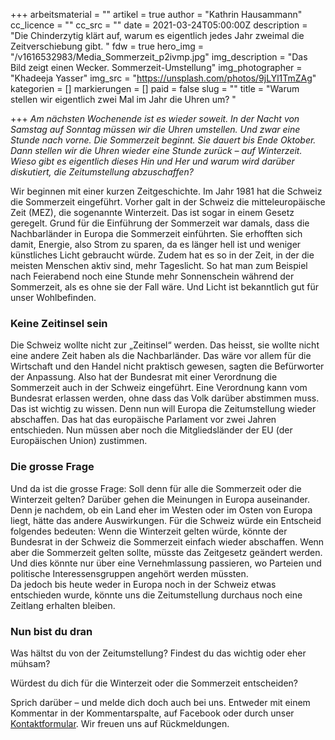 +++
arbeitsmaterial = ""
artikel = true
author = "Kathrin Hausammann"
cc_licence = ""
cc_src = ""
date = 2021-03-24T05:00:00Z
description = "Die Chinderzytig klärt auf, warum es eigentlich jedes Jahr zweimal die Zeitverschiebung gibt. "
fdw = true
hero_img = "/v1616532983/Media_Sommerzeit_p2ivmp.jpg"
img_description = "Das Bild zeigt einen Wecker. Sommerzeit-Umstellung"
img_photographer = "Khadeeja Yasser"
img_src = "https://unsplash.com/photos/9jLYl1TmZAg"
kategorien = []
markierungen = []
paid = false
slug = ""
title = "Warum stellen wir eigentlich zwei Mal im Jahr die Uhren um? "

+++
_Am nächsten Wochenende ist es wieder soweit. In der Nacht von Samstag auf Sonntag müssen wir die Uhren umstellen. Und zwar eine Stunde nach vorne. Die Sommerzeit beginnt. Sie dauert bis Ende Oktober. Dann stellen wir die Uhren wieder eine Stunde zurück – auf Winterzeit. Wieso gibt es eigentlich dieses Hin und Her und warum wird darüber diskutiert, die Zeitumstellung abzuschaffen?_

Wir beginnen mit einer kurzen Zeitgeschichte. Im Jahr 1981 hat die Schweiz die Sommerzeit eingeführt. Vorher galt in der Schweiz die mitteleuropäische Zeit (MEZ), die sogenannte Winterzeit. Das ist sogar in einem Gesetz geregelt. Grund für die Einführung der Sommerzeit war damals, dass die Nachbarländer in Europa die Sommerzeit einführten. Sie erhofften sich damit, Energie, also Strom zu sparen, da es länger hell ist und weniger künstliches Licht gebraucht würde. Zudem hat es so in der Zeit, in der die meisten Menschen aktiv sind, mehr Tageslicht. So hat man zum Beispiel nach Feierabend noch eine Stunde mehr Sonnenschein während der Sommerzeit, als es ohne sie der Fall wäre. Und Licht ist bekanntlich gut für unser Wohlbefinden.

### Keine Zeitinsel sein

Die Schweiz wollte nicht zur „Zeitinsel“ werden. Das heisst, sie wollte nicht eine andere Zeit haben als die Nachbarländer. Das wäre vor allem für die Wirtschaft und den Handel nicht praktisch gewesen, sagten die Befürworter der Anpassung. Also hat der Bundesrat mit einer Verordnung die Sommerzeit auch in der Schweiz eingeführt. Eine Verordnung kann vom Bundesrat erlassen werden, ohne dass das Volk darüber abstimmen muss. Das ist wichtig zu wissen. Denn nun will Europa die Zeitumstellung wieder abschaffen. Das hat das europäische Parlament vor zwei Jahren entschieden. Nun müssen aber noch die Mitgliedsländer der EU (der Europäischen Union) zustimmen.

### Die grosse Frage

Und da ist die grosse Frage: Soll denn für alle die Sommerzeit oder die Winterzeit gelten? Darüber gehen die Meinungen in Europa auseinander. Denn je nachdem, ob ein Land eher im Westen oder im Osten von Europa liegt, hätte das andere Auswirkungen. Für die Schweiz würde ein Entscheid folgendes bedeuten: Wenn die Winterzeit gelten würde, könnte der Bundesrat in der Schweiz die Sommerzeit einfach wieder abschaffen. Wenn aber die Sommerzeit gelten sollte, müsste das Zeitgesetz geändert werden. Und dies könnte nur über eine Vernehmlassung passieren, wo Parteien und politische Interessensgruppen angehört werden müssten.  
Da jedoch bis heute weder in Europa noch in der Schweiz etwas entschieden wurde, könnte uns die Zeitumstellung durchaus noch eine Zeitlang erhalten bleiben.

### Nun bist du dran

Was hältst du von der Zeitumstellung? Findest du das wichtig oder eher mühsam?

Würdest du dich für die Winterzeit oder die Sommerzeit entscheiden?

Sprich darüber – und melde dich doch auch bei uns. Entweder mit einem Kommentar in der Kommentarspalte, auf Facebook oder durch unser [Kontaktformular](https://www.chinderzytig.ch/kontakt/). Wir freuen uns auf Rückmeldungen.